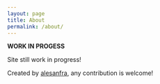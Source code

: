 ```yaml
---
layout: page
title: About
permalink: /about/
---
```


__WORK IN PROGESS__

Site still work in progress!

Created by [alesanfra](https://www.linkedin.com/in/alessiosanfratello/), any contribution is welcome!
